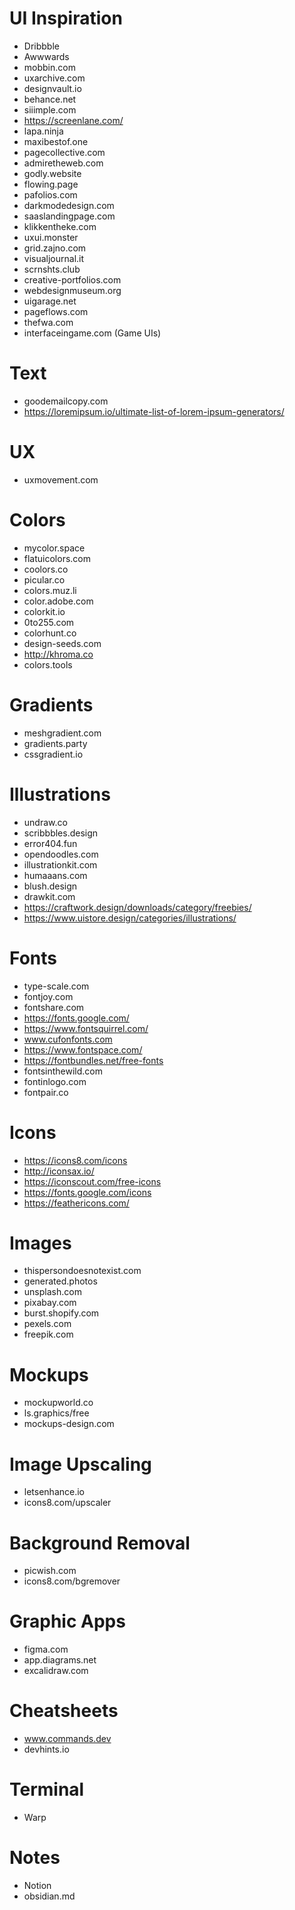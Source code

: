 # UI Inspiration
- Dribbble
- Awwwards
- mobbin.com
- uxarchive.com
- designvault.io
- behance.net
- siiimple.com
- https://screenlane.com/
- lapa.ninja
- maxibestof.one
- pagecollective.com
- admiretheweb.com
- godly.website
- flowing.page
- pafolios.com
- darkmodedesign.com
- saaslandingpage.com
- klikkentheke.com
- uxui.monster
- grid.zajno.com
- visualjournal.it
- scrnshts.club
- creative-portfolios.com
- webdesignmuseum.org
- uigarage.net
- pageflows.com
- thefwa.com
- interfaceingame.com (Game UIs)

# Text
- goodemailcopy.com
- https://loremipsum.io/ultimate-list-of-lorem-ipsum-generators/

# UX
- uxmovement.com

# Colors
- mycolor.space
- flatuicolors.com
- coolors.co
- picular.co
- colors.muz.li
- color.adobe.com
- colorkit.io
- 0to255.com
- colorhunt.co
- design-seeds.com
- http://khroma.co
- colors.tools

# Gradients
- meshgradient.com
- gradients.party
- cssgradient.io

# Illustrations
- undraw.co
- scribbbles.design
- error404.fun
- opendoodles.com
- illustrationkit.com
- humaaans.com
- blush.design
- drawkit.com
- https://craftwork.design/downloads/category/freebies/
- https://www.uistore.design/categories/illustrations/

# Fonts
- type-scale.com
- fontjoy.com
- fontshare.com
- https://fonts.google.com/
- https://www.fontsquirrel.com/
- www.cufonfonts.com
- https://www.fontspace.com/
- https://fontbundles.net/free-fonts
- fontsinthewild.com
- fontinlogo.com
- fontpair.co

# Icons
- https://icons8.com/icons
- http://iconsax.io/
- https://iconscout.com/free-icons
- https://fonts.google.com/icons
- https://feathericons.com/

# Images
- thispersondoesnotexist.com
- generated.photos
- unsplash.com
- pixabay.com
- burst.shopify.com
- pexels.com
- freepik.com

# Mockups
- mockupworld.co
- ls.graphics/free
- mockups-design.com

# Image Upscaling
- letsenhance.io
- icons8.com/upscaler

# Background Removal
- picwish.com
- icons8.com/bgremover

# Graphic Apps
- figma.com
- app.diagrams.net
- excalidraw.com

# Cheatsheets
- www.commands.dev
- devhints.io

# Terminal
- Warp

# Notes
- Notion
- obsidian.md
